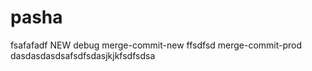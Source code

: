 # pasha
fsafafadf
NEW
debug
merge-commit-new
ffsdfsd
merge-commit-prod
dasdasdasdsafsdfsdasjkjkfsdfsdsa